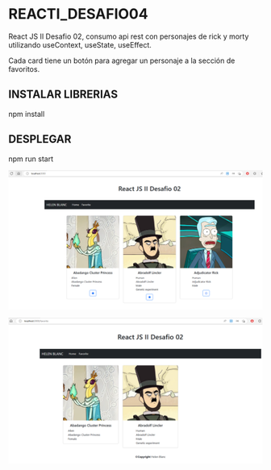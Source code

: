 # REACTI_DESAFIO04

React JS II Desafio 02, consumo api rest con personajes de rick y morty utilizando useContext, useState, useEffect.

Cada card tiene un botón para agregar un personaje a la sección de favoritos.

## INSTALAR LIBRERIAS
npm install

## DESPLEGAR
npm run start

![rick-y-morti](rick-y-morti.PNG)

![rick-y-morti2](rick-y-morti2.PNG)